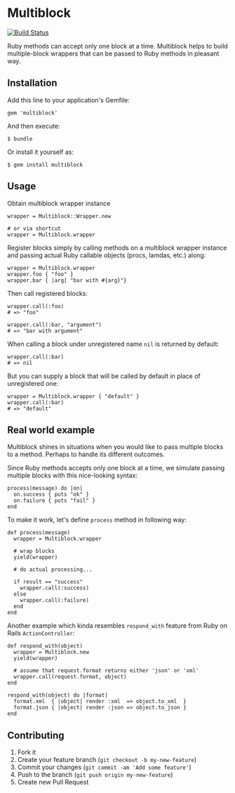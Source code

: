 # Multiblock

[![Build Status](https://secure.travis-ci.org/monterail/multiblock.png)](http://travis-ci.org/monterail/multiblock)

Ruby methods can accept only one block at a time. Multiblock helps to build multiple-block wrappers that can be passed to Ruby methods in pleasant way.

## Installation

Add this line to your application's Gemfile:

    gem 'multiblock'

And then execute:

    $ bundle

Or install it yourself as:

    $ gem install multiblock

## Usage

Obtain multiblock wrapper instance

    wrapper = Multiblock::Wrapper.new

    # or via shortcut
    wrapper = Multiblock.wrapper

Register blocks simply by calling methods on a multiblock wrapper instance and passing actual Ruby callable objects (procs, lamdas, etc.) along:

    wrapper = Multiblock.wrapper
    wrapper.foo { "foo" }
    wrapper.bar { |arg| "bar with #{arg}"}

Then call registered blocks:

    wrapper.call(:foo)
    # => "foo"

    wrapper.call(:bar, "argument")
    # => "bar with argument"

When calling a block under unregistered name `nil` is returned by default:

    wrapper.call(:bar)
    # => nil

But you can supply a block that will be called by default in place of unregistered one:

    wrapper = Multiblock.wrapper { "default" }
    wrapper.call(:bar)
    # => "default"

## Real world example

Multiblock shines in situations when you would like to pass multiple blocks to a method. Perhaps to handle its different outcomes.

Since Ruby methods accepts only one block at a time, we simulate passing multiple blocks with this nice-looking syntax:

    process(message) do |on|
      on.success { puts "ok" }
      on.failure { puts "fail" }
    end

To make it work, let's define `process` method in following way:

    def process(message)
      wrapper = Multiblock.wrapper

      # wrap blocks
      yield(wrapper)

      # do actual processing...

      if result == "success"
        wrapper.call(:success)
      else
        wrapper.call(:failure)
      end
    end

Another example which kinda resembles `respond_with` feature from Ruby on Rails `ActionController`:

    def respond_with(object)
      wrapper = Multiblock.new
      yield(wrapper)

      # assume that request.format returns either 'json' or 'xml'
      wrapper.call(request.format, object)
    end

    respond_with(object) do |format|
      format.xml  { |object| render :xml  => object.to_xml  }
      format.json { |object| render :json => object.to_json }
    end

## Contributing

1. Fork it
2. Create your feature branch (`git checkout -b my-new-feature`)
3. Commit your changes (`git commit -am 'Add some feature'`)
4. Push to the branch (`git push origin my-new-feature`)
5. Create new Pull Request
